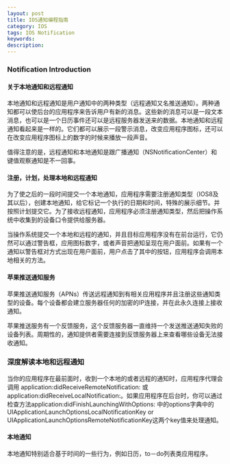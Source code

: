 ```yaml
---
layout: post
title: IOS通知编程指南
category: IOS
tags: IOS Notification
keywords:
description:
---
```


### Notification Introduction ###
    
#### 关于本地通知和远程通知 ####

本地通知和远程通知是用户通知中的两种类型（远程通知又名推送通知）。两种通知都可以使后台的应用程序来告诉用户有新的消息。这些新的消息可以是一段文本消息，也可以是一个日历事件还可以是远程服务器发送来的数据。本地通知和远程通知看起来是一样的。它们都可以展示一段警示消息，改变应用程序图标，还可以在改变应用程序图标上的数字的时候来播放一段声音。  

值得注意的是，远程通知和本地通知是跟广播通知（NSNotificationCenter）和键值观察通知是不一回事。   
#### 注册，计划，处理本地和远程通知 ####

为了使之后的一段时间提交一个本地通知，应用程序需要注册通知类型（IOS8及其以后），创建本地通知，给它标记一个执行的日期和时间，特殊的展示细节。并按照计划提交它。为了接收远程通知，应用程序必须注册通知类型，然后把操作系统中收集到的设备口令提供给服务器。  

当操作系统提交一个本地和远程的通知，并且目标应用程序没有在前台运行，它仍然可以通过警告框，应用图标数字，或者声音把通知呈现在用户面前。如果有一个通知以警告框对方式出现在用户面前，用户点击了其中的按钮，应用程序会调用本地相关的方法。  

#### 苹果推送通知服务 ####

苹果推送通知服务（APNs）传送远程通知到有相关应用程序并且注册这些通知类型的设备。每个设备都会建立服务器任何的加密的IP连接，并在此永久连接上接收通知。  

苹果推送服务有一个反馈服务，这个反馈服务器一直维持一个发送推送通知失败的设备列表。周期性的，通知提供者需要连接到反馈服务器上来查看哪些设备无法接收通知。  


### 深度解读本地和远程通知 ###

当你的应用程序在最前面时，收到一个本地的或者远程的通知时，应用程序代理会调用
application:didReceiveRemoteNotification: 或 application:didReceiveLocalNotification:。如果应用程序在后台时，你可以通过检查方法application:didFinishLaunchingWithOptions: 中的options字典中的UIApplicationLaunchOptionsLocalNotificationKey or UIApplicationLaunchOptionsRemoteNotificationKey这两个key值来处理通知。  

#### 本地通知 ####

本地通知特别适合基于时间的一些行为，例如日历，to－do列表类应用程序。





